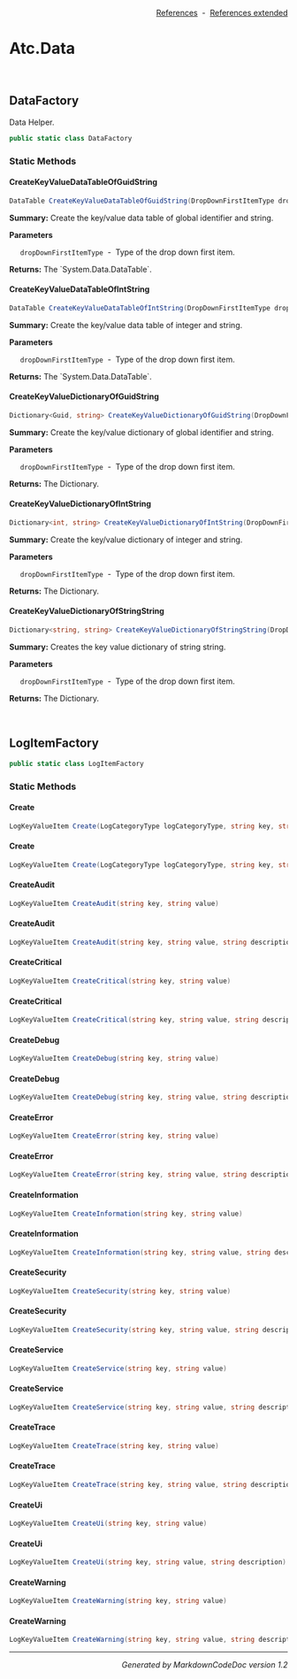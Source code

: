 <div style='text-align: right'>

[References](Index.md)&nbsp;&nbsp;-&nbsp;&nbsp;[References extended](IndexExtended.md)
</div>

# Atc.Data

<br />


## DataFactory
Data Helper.


```csharp
public static class DataFactory
```

### Static Methods


#### CreateKeyValueDataTableOfGuidString

```csharp
DataTable CreateKeyValueDataTableOfGuidString(DropDownFirstItemType dropDownFirstItemType = None)
```
<p><b>Summary:</b> Create the key/value data table of global identifier and string.</p>

<b>Parameters</b>

&nbsp;&nbsp;&nbsp;&nbsp;&nbsp;`dropDownFirstItemType`&nbsp;&nbsp;-&nbsp;&nbsp;Type of the drop down first item.<br />
<p><b>Returns:</b> The `System.Data.DataTable`.</p>

#### CreateKeyValueDataTableOfIntString

```csharp
DataTable CreateKeyValueDataTableOfIntString(DropDownFirstItemType dropDownFirstItemType = None)
```
<p><b>Summary:</b> Create the key/value data table of integer and string.</p>

<b>Parameters</b>

&nbsp;&nbsp;&nbsp;&nbsp;&nbsp;`dropDownFirstItemType`&nbsp;&nbsp;-&nbsp;&nbsp;Type of the drop down first item.<br />
<p><b>Returns:</b> The `System.Data.DataTable`.</p>

#### CreateKeyValueDictionaryOfGuidString

```csharp
Dictionary<Guid, string> CreateKeyValueDictionaryOfGuidString(DropDownFirstItemType dropDownFirstItemType = None)
```
<p><b>Summary:</b> Create the key/value dictionary of global identifier and string.</p>

<b>Parameters</b>

&nbsp;&nbsp;&nbsp;&nbsp;&nbsp;`dropDownFirstItemType`&nbsp;&nbsp;-&nbsp;&nbsp;Type of the drop down first item.<br />
<p><b>Returns:</b> The Dictionary.</p>

#### CreateKeyValueDictionaryOfIntString

```csharp
Dictionary<int, string> CreateKeyValueDictionaryOfIntString(DropDownFirstItemType dropDownFirstItemType = None)
```
<p><b>Summary:</b> Create the key/value dictionary of integer and string.</p>

<b>Parameters</b>

&nbsp;&nbsp;&nbsp;&nbsp;&nbsp;`dropDownFirstItemType`&nbsp;&nbsp;-&nbsp;&nbsp;Type of the drop down first item.<br />
<p><b>Returns:</b> The Dictionary.</p>

#### CreateKeyValueDictionaryOfStringString

```csharp
Dictionary<string, string> CreateKeyValueDictionaryOfStringString(DropDownFirstItemType dropDownFirstItemType = None)
```
<p><b>Summary:</b> Creates the key value dictionary of string string.</p>

<b>Parameters</b>

&nbsp;&nbsp;&nbsp;&nbsp;&nbsp;`dropDownFirstItemType`&nbsp;&nbsp;-&nbsp;&nbsp;Type of the drop down first item.<br />
<p><b>Returns:</b> The Dictionary.</p>


<br />


## LogItemFactory

```csharp
public static class LogItemFactory
```

### Static Methods


#### Create

```csharp
LogKeyValueItem Create(LogCategoryType logCategoryType, string key, string value)
```
#### Create

```csharp
LogKeyValueItem Create(LogCategoryType logCategoryType, string key, string value, string description)
```
#### CreateAudit

```csharp
LogKeyValueItem CreateAudit(string key, string value)
```
#### CreateAudit

```csharp
LogKeyValueItem CreateAudit(string key, string value, string description)
```
#### CreateCritical

```csharp
LogKeyValueItem CreateCritical(string key, string value)
```
#### CreateCritical

```csharp
LogKeyValueItem CreateCritical(string key, string value, string description)
```
#### CreateDebug

```csharp
LogKeyValueItem CreateDebug(string key, string value)
```
#### CreateDebug

```csharp
LogKeyValueItem CreateDebug(string key, string value, string description)
```
#### CreateError

```csharp
LogKeyValueItem CreateError(string key, string value)
```
#### CreateError

```csharp
LogKeyValueItem CreateError(string key, string value, string description)
```
#### CreateInformation

```csharp
LogKeyValueItem CreateInformation(string key, string value)
```
#### CreateInformation

```csharp
LogKeyValueItem CreateInformation(string key, string value, string description)
```
#### CreateSecurity

```csharp
LogKeyValueItem CreateSecurity(string key, string value)
```
#### CreateSecurity

```csharp
LogKeyValueItem CreateSecurity(string key, string value, string description)
```
#### CreateService

```csharp
LogKeyValueItem CreateService(string key, string value)
```
#### CreateService

```csharp
LogKeyValueItem CreateService(string key, string value, string description)
```
#### CreateTrace

```csharp
LogKeyValueItem CreateTrace(string key, string value)
```
#### CreateTrace

```csharp
LogKeyValueItem CreateTrace(string key, string value, string description)
```
#### CreateUi

```csharp
LogKeyValueItem CreateUi(string key, string value)
```
#### CreateUi

```csharp
LogKeyValueItem CreateUi(string key, string value, string description)
```
#### CreateWarning

```csharp
LogKeyValueItem CreateWarning(string key, string value)
```
#### CreateWarning

```csharp
LogKeyValueItem CreateWarning(string key, string value, string description)
```
<hr /><div style='text-align: right'><i>Generated by MarkdownCodeDoc version 1.2</i></div>
